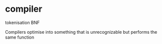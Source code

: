 compiler
========

tokenisation
BNF

Compilers optimise into something that is unrecognizable but performs the same function

